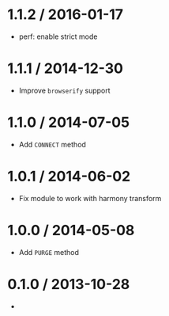 1.1.2 / 2016-01-17
==================

  * perf: enable strict mode

1.1.1 / 2014-12-30
==================

  * Improve `browserify` support

1.1.0 / 2014-07-05
==================

  * Add `CONNECT` method
 
1.0.1 / 2014-06-02
==================

  * Fix module to work with harmony transform

1.0.0 / 2014-05-08
==================

  * Add `PURGE` method

0.1.0 / 2013-10-28
==================

  *